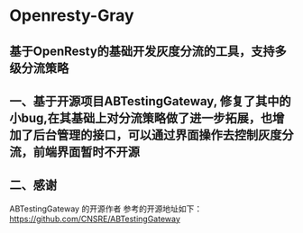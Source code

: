 # Openresty-Gray
## 基于OpenResty的基础开发灰度分流的工具，支持多级分流策略

## 一、基于开源项目ABTestingGateway, 修复了其中的小bug,在其基础上对分流策略做了进一步拓展，也增加了后台管理的接口，可以通过界面操作去控制灰度分流，前端界面暂时不开源


## 二、感谢
  ABTestingGateway 的开源作者 参考的开源地址如下：https://github.com/CNSRE/ABTestingGateway
